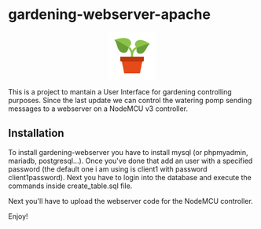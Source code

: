 

# gardening-webserver-apache

<p align="center"> 
<img src="https://github.com/fabian57fabian/gardening-webserver/blob/master/images/pianta_in_vaso.png">
</p>

This is a project to mantain a User Interface for gardening controlling purposes.
Since the last update we can control the watering pomp sending messages to a webserver on a NodeMCU v3 controller.

## Installation

To install gardening-webserver you have to install mysql (or phpmyadmin, mariadb, postgresql...). 
Once you've done that add an user with a specified password (the default one i am using is client1 with password client1password). 
Next you have to login into the database and execute the commands inside create_table.sql file.

Next you'll have to upload the webserver code for the NodeMCU controller.

Enjoy!
